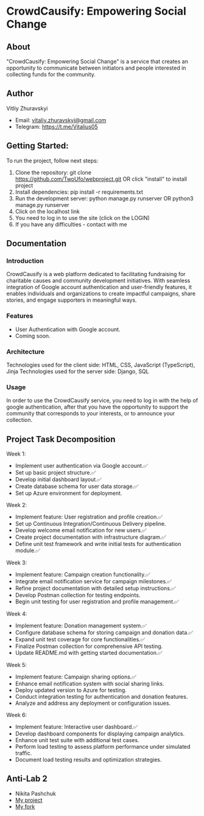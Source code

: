 # CrowdCausify: Empowering Social Change

## About
"CrowdCausify: Empowering Social Change" is a service that creates an opportunity to communicate between initiators and people interested in collecting funds for the community.

## Author
Vitliy Zhuravskyi
- Email: vitaliy.zhuravskyi@gmail.com
- Telegram: https://t.me/Vitalius05

## Getting Started:
To run the project, follow next steps:

1. Clone the repository: git clone https://github.com/TwoUfo/webproject.git OR click "install" to install project
2. Install dependencies: pip install -r requirements.txt
3. Run the development server: python manage.py runserver OR python3 manage.py runserver
4. Click on the localhost link
5. You need to log in to use the site (click on the LOGIN)
6. If you have any difficulties - contact with me


## Documentation
### Introduction
CrowdCausify is a web platform dedicated to facilitating fundraising for charitable causes and community development initiatives. With seamless integration of Google account authentication and user-friendly features, it enables individuals and organizations to create impactful campaigns, share stories, and engage supporters in meaningful ways.

### Features
- User Authentication with Google account.
- Coming soon.

### Architecture
Technologies used for the client side: HTML, CSS, JavaScript (TypeScript), Jinja
Technologies used for the server side: Django, SQL

### Usage
In order to use the CrowdCausify service, you need to log in with the help of google authentication, after that you have the opportunity to support the community that corresponds to your interests, or to announce your collection.

## Project Task Decomposition
Week 1:
- Implement user authentication via Google account.✅
- Set up basic project structure.✅
- Develop initial dashboard layout.✅
- Create database schema for user data storage.✅
- Set up Azure environment for deployment.

Week 2:
- Implement feature: User registration and profile creation.✅
- Set up Continuous Integration/Continuous Delivery pipeline.
- Develop welcome email notification for new users.✅
- Create project documentation with infrastructure diagram.✅
- Define unit test framework and write initial tests for authentication module.✅

Week 3:
- Implement feature: Campaign creation functionality.✅
- Integrate email notification service for campaign milestones.✅
- Refine project documentation with detailed setup instructions.✅
- Develop Postman collection for testing endpoints.
- Begin unit testing for user registration and profile management.✅

Week 4:
- Implement feature: Donation management system.✅
- Configure database schema for storing campaign and donation data.✅
- Expand unit test coverage for core functionalities.✅
- Finalize Postman collection for comprehensive API testing.
- Update README.md with getting started documentation.✅

Week 5:
- Implement feature: Campaign sharing options.✅
- Enhance email notification system with social sharing links.
- Deploy updated version to Azure for testing.
- Conduct integration testing for authentication and donation features.
- Analyze and address any deployment or configuration issues.

Week 6:
- Implement feature: Interactive user dashboard.✅
- Develop dashboard components for displaying campaign analytics.
- Enhance unit test suite with additional test cases.
- Perform load testing to assess platform performance under simulated traffic.
- Document load testing results and optimization strategies.

## Anti-Lab 2
- Nikita Pashchuk
- [My project](https://github.com/NikitaPash/Pashchuk.University.CityVotingPlatform)
- [My fork](https://github.com/NikitaPash/webproject)

